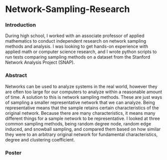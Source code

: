 # Network-Sampling-Research
### Introduction
During high school, I worked with an associate professor of applied mathematics to conduct independent research on network sampling methods and analysis. I was looking to get hands-on experience with applied math or computer science research, and I wrote python scripts to run tests comparing sampling methods on a dataset from the Stanford Network Analysis Project (SNAP).

### Abstract
Networks can be used to analyze systems in the real world, however they are often too large for our computers to analyze within a reasonable amount of time. A solution to this is network sampling methods. These are just ways of sampling a smaller representative network that we can analyze. Being representative means that the sample retains certain characteristics of the original network. Because there are many characteristics, it means many different things for a sample network to be representative. I looked at three common sampling methods, being random degree node, random edge induced, and snowball sampling, and compared them based on how similar they were to an arbitrary original network for fundamental characteristics, degree and clustering coefficient.

### Poster
